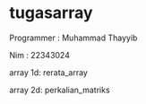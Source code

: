 # tugasarray
Programmer  : Muhammad Thayyib

Nim         : 22343024

array 1d: rerata_array

array 2d: perkalian_matriks
